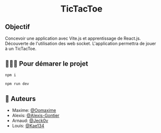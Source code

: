 # <p align="center">TicTacToe</p>

## Objectif
Concevoir une application avec Vite.js et apprentissage de React.js.
Découverte de l'utilisation des web socket.
L'application permettra de jouer à un TicTacToe.


## 🧑🏻‍💻 Pour démarer le projet
```bash
npm i
```
```bash
npm run dev
```
        

## 🙇 Auteurs
- Maxime: [@Oomaxime](https://github.com/Oomaxime)
- Alexis: [@Alexis-Gontier](https://github.com/Alexis-Gontier)
- Arnaud: [@Jeck0v](https://github.com/Jeck0v)
- Louis:  [@Kae134](https://github.com/Kae134)   

